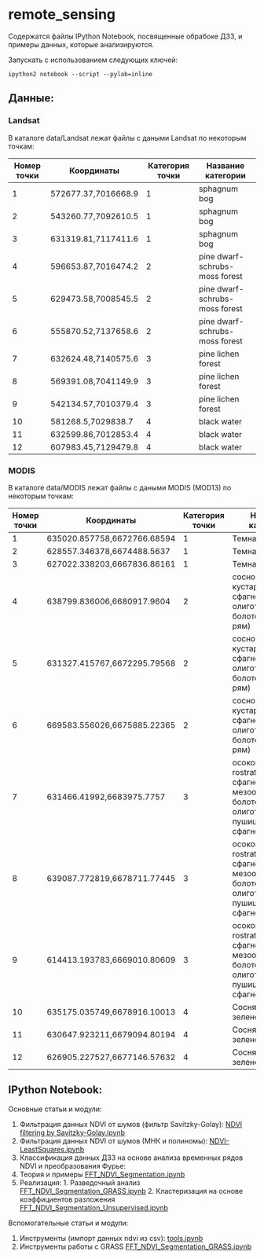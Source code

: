 remote_sensing
==============

Содержатся файлы IPython Notebook, посвященные обрабоке ДЗЗ, и примеры данных, которые анализируются.

Запускать с использованием следующих ключей:

```
ipython2 notebook --script --pylab=inline 
```

Данные:
-------

### Landsat

В каталоге data/Landsat лежат файлы с даными Landsat по некоторым точкам:

Номер точки| Координаты           | Категория точки | Название категории
-----------|----------------------|-----------------|---------
1          | 572677.37,7016668.9  | 1               | sphagnum bog
2          | 543260.77,7092610.5  | 1               | sphagnum bog
3          | 631319.81,7117411.6  | 1               | sphagnum bog
4          | 596653.87,7016474.2  | 2               | pine dwarf-schrubs-moss forest
5          | 629473.58,7008545.5  | 2               | pine dwarf-schrubs-moss forest
6          | 555870.52,7137658.6  | 2               | pine dwarf-schrubs-moss forest
7          | 632624.48,7140575.6  | 3               | pine lichen forest
8          | 569391.08,7041149.9  | 3               | pine lichen forest
9          | 542134.57,7010379.4  | 3               | pine lichen forest
10         | 581268.5,7029838.7   | 4               | black water
11         | 632599.86,7012853.4  | 4               | black water
12         | 607983.45,7129479.8  | 4               | black water


### MODIS

В каталоге data/MODIS лежат файлы с даными MODIS (MOD13) по некоторым точкам:

Номер точки| Координаты           		| Категория точки | Название категории
-----------|----------------------------|-----------------|---------
1          | 635020.857758,6672766.68594| 1     	      | Темная вода
2  		   | 628557.346378,6674488.5637	| 1				  | Темная вода
3		   | 627022.338203,6667836.86161| 1 			  | Темная вода
4		   | 638799.836006,6680917.9604	| 2				  | сосново-кустарничково-сфагновое олиготрофное болото (густой рям)
5		   | 631327.415767,6672295.79568| 2				  | сосново-кустарничково-сфагновое олиготрофное болото (густой рям)
6		   | 669583.556026,6675885.22365| 2				  | сосново-кустарничково-сфагновое олиготрофное болото (густой рям)
7		   | 631466.41992,6683975.7757	| 3				  | осоково-(C. rostrata) сфагновое мезоолиготрофное болото или олиготрофное пушицево-сфагновое болото
8		   | 639087.772819,6678711.77445| 3				  | осоково-(C. rostrata) сфагновое мезоолиготрофное болото или олиготрофное пушицево-сфагновое болото
9		   | 614413.193783,6669010.80609| 3				  | осоково-(C. rostrata) сфагновое мезоолиготрофное болото или олиготрофное пушицево-сфагновое болото
10		   | 635175.035749,6678916.10013| 4				  | Сосняки-зеленомошники
11		   | 630647.923211,6679094.80194| 4				  | Сосняки-зеленомошники
12		   | 626905.227527,6677146.57632| 4				  | Сосняки-зеленомошники




IPython Notebook:
-----------------

Основные статьи и модули:

1. Фильтрация данных NDVI от шумов (фильтр Savitzky-Golay): [NDVI filtering by Savitzky-Golay.ipynb](http://nbviewer.ipython.org/github/KolesovDmitry/remote_sensing/blob/master/NDVI%20filtering%20by%20Savitzky-Golay.ipynb)
2. Фильтрация данных NDVI от шумов (МНК и полиномы): [NDVI-LeastSquares.ipynb](http://nbviewer.ipython.org/github/KolesovDmitry/remote_sensing/blob/master/NDVI-LeastSquares.ipynb)
3. Классификация данных ДЗЗ на основе анализа временных рядов NDVI и преобразования Фурье:
  1. Теория и примеры [FFT_NDVI_Segmentation.ipynb](http://nbviewer.ipython.org/github/KolesovDmitry/remote_sensing/blob/master/FFT_NDVI_Segmentation.ipynb)
  2. Реализация:
    1. Разведочный анализ [FFT_NDVI_Segmentation_GRASS.ipynb](http://nbviewer.ipython.org/github/KolesovDmitry/remote_sensing/blob/master/FFT_NDVI_Segmentation_exploratory_analysis.ipynb)
    2. Кластеризация на основе коэффициентов разложения [FFT_NDVI_Segmentation_Unsupervised.ipynb](http://nbviewer.ipython.org/github/KolesovDmitry/remote_sensing/blob/master/FFT_NDVI_Segmentation_Unsupervised.ipynb)

Вспомогательные статьи и модули:

1. Инструменты (импорт данных ndvi из csv): [tools.ipynb](http://nbviewer.ipython.org/github/KolesovDmitry/remote_sensing/blob/master/tools.ipynb)
2. Инструменты работы с GRASS [FFT_NDVI_Segmentation_GRASS.ipynb](http://nbviewer.ipython.org/github/KolesovDmitry/remote_sensing/blob/master/FFT_NDVI_Segmentation_GRASS.ipynb)
